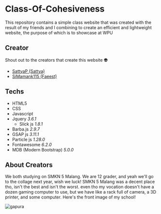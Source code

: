 # Class-Of-Cohesiveness
This repository contains a simple class website that was created with the result of my friends and I combining to create an efficient and lightweight website, the purpose of which is to showcase at WPU
## Creator
Shout out to the creators that create this website :alien:
- [SattyaP (Sattya)](https://github.com/SattyaP)
- [SiMamank115 (Faeest)](https://github.com/SiMamank115)
## Techs
- HTML5
- CSS
- Javascript
- Jquery *3.6.1*
  + Slick js *1.8.1*
- Barba.js *2.9.7*
- GSAP js *3.11.1*
- Particle js *1.28.0*
- Fontawesome *6.2.0*
- MDB (Modern Bootstrap) *5.0.0*
## About Creators
We both studying on SMKN 5 Malang. We are 12 grader, and yeah we'll go to the collage next year, wish we luck! 
SMKN 5 Malang was a decent place tho, isn't the best and isn't the worst. even tho my vocation doesn't have a dozen gaming computer to use, but we have like a rack full of camera, a 3D printer, and some computer. Here's the front image of my school!

![gapura](https://iili.io/HF14zvf.jpg)
